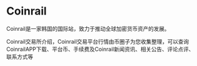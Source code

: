 # 

# Coinrail

Coinrail是一家韩国的国际站，致力于推动全球加密货币资产的发展。

Coinrail交易所介绍，Coinrail交易平台行情由币圈子为您收集整理，可以查询CoinrailAPP下载、平台币、手续费及Coinrail新闻资讯、相关公告、评论点评、联系方式等

